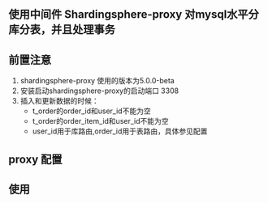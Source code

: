 ##  使用中间件 Shardingsphere-proxy 对mysql水平分库分表，并且处理事务

## 前置注意

1. shardingsphere-proxy 使用的版本为5.0.0-beta 
2. 安装启动shardingsphere-proxy的启动端口 3308
3. 插入和更新数据的时候：
    - t_order的order_id和user_id不能为空
    - t_order的order_item_id和user_id不能为空
    - user_id用于库路由,order_id用于表路由，具体参见配置

## proxy 配置

## 使用

